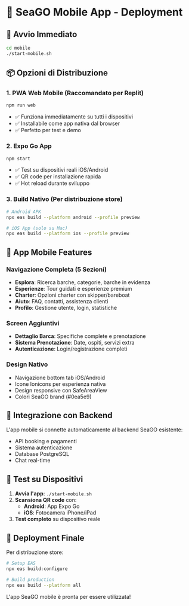 # 📱 SeaGO Mobile App - Deployment

## 🚀 Avvio Immediato

```bash
cd mobile
./start-mobile.sh
```

## 📦 Opzioni di Distribuzione

### 1. **PWA Web Mobile** (Raccomandato per Replit)
```bash
npm run web
```
- ✅ Funziona immediatamente su tutti i dispositivi
- ✅ Installabile come app nativa dal browser
- ✅ Perfetto per test e demo

### 2. **Expo Go App** 
```bash
npm start
```
- ✅ Test su dispositivi reali iOS/Android
- ✅ QR code per installazione rapida
- ✅ Hot reload durante sviluppo

### 3. **Build Nativo** (Per distribuzione store)
```bash
# Android APK
npx eas build --platform android --profile preview

# iOS App (solo su Mac)
npx eas build --platform ios --profile preview
```

## 🎯 App Mobile Features

### Navigazione Completa (5 Sezioni)
- **Esplora**: Ricerca barche, categorie, barche in evidenza
- **Esperienze**: Tour guidati e esperienze premium  
- **Charter**: Opzioni charter con skipper/bareboat
- **Aiuto**: FAQ, contatti, assistenza clienti
- **Profilo**: Gestione utente, login, statistiche

### Screen Aggiuntivi
- **Dettaglio Barca**: Specifiche complete e prenotazione
- **Sistema Prenotazione**: Date, ospiti, servizi extra
- **Autenticazione**: Login/registrazione completi

### Design Nativo
- Navigazione bottom tab iOS/Android
- Icone Ionicons per esperienza nativa
- Design responsive con SafeAreaView
- Colori SeaGO brand (#0ea5e9)

## 🔗 Integrazione con Backend

L'app mobile si connette automaticamente al backend SeaGO esistente:
- API booking e pagamenti
- Sistema autenticazione
- Database PostgreSQL
- Chat real-time

## 📱 Test su Dispositivi

1. **Avvia l'app**: `./start-mobile.sh`
2. **Scansiona QR code** con:
   - **Android**: App Expo Go
   - **iOS**: Fotocamera iPhone/iPad
3. **Test completo** su dispositivo reale

## 🚀 Deployment Finale

Per distribuzione store:
```bash
# Setup EAS
npx eas build:configure

# Build production
npx eas build --platform all
```

L'app SeaGO mobile è pronta per essere utilizzata!